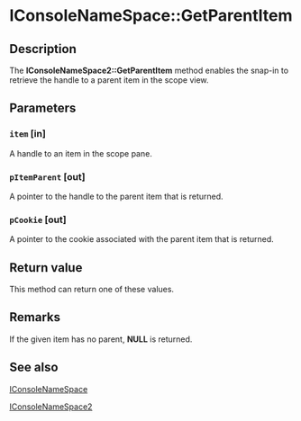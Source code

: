# IConsoleNameSpace::GetParentItem

## Description

The **IConsoleNameSpace2::GetParentItem** method enables the snap-in to retrieve the handle to a parent item in the scope view.

## Parameters

### `item` [in]

A handle to an item in the scope pane.

### `pItemParent` [out]

A pointer to the handle to the parent item that is returned.

### `pCookie` [out]

A pointer to the cookie associated with the parent item that is returned.

## Return value

This method can return one of these values.

## Remarks

If the given item has no parent, **NULL** is returned.

## See also

[IConsoleNameSpace](https://learn.microsoft.com/windows/desktop/api/mmc/nn-mmc-iconsolenamespace)

[IConsoleNameSpace2](https://learn.microsoft.com/windows/desktop/api/mmc/nn-mmc-iconsolenamespace2)